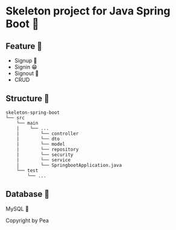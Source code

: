 # Skeleton project for Java Spring Boot 📱

## Feature 🍦

   - Signup 🌮
   - Signin 😁
   - Signout 🥰
   - CRUD
 
## Structure 🥬
   
   ```
   skeleton-spring-boot
   └── src
       └── main
       |    └── ...
       |        └── controller
       |        └── dto
       |        └── model
       |        └── repository
       |        └── security
       |        └── service     
       |        └── SpringbootApplication.java        
       └── test
           └── ...

   ```
        
## Database 💽
 
MySQL 🏀

Copyright by Pea
